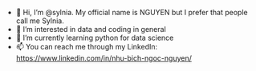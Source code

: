 - 👋 Hi, I’m @sylnia. My official name is NGUYEN but I prefer that people call me Sylnia.
- 👀 I’m interested in data and coding in general
- 🌱 I’m currently learning python for data science
- 📫 You can reach me through my LinkedIn: https://www.linkedin.com/in/nhu-bich-ngoc-nguyen/

<!---
sylnia/sylnia is a ✨ special ✨ repository because its `README.md` (this file) appears on your GitHub profile.
You can click the Preview link to take a look at your changes.
--->
